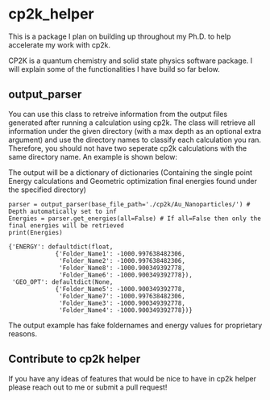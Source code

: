 # cp2k_helper
This is a package I plan on building up throughout my Ph.D. to help accelerate my work with cp2k.

CP2K is a quantum chemistry and solid state physics software package.  I will explain some of the functionalities I have build so far below.

## output_parser

You can use this class to retreive information from the output files generated after running a calculation using cp2k.  The class will retrieve all information under the given directory (with a max depth as an optional extra argument) and use the directory names to classify each calculation you ran.  Therefore, you should not have two seperate cp2k calculations with the same directory name.  An example is shown below:

The output will be a dictionary of dictionaries (Containing the single point Energy calculations and Geometric optimization final energies found under the specified directory)

```python3
parser = output_parser(base_file_path='./cp2k/Au_Nanoparticles/') # Depth automatically set to inf
Energies = parser.get_energies(all=False) # If all=False then only the final energies will be retrieved
print(Energies)
```
```
{'ENERGY': defaultdict(float,
             {'Folder_Name1': -1000.997638482306,
              'Folder_Name2': -1000.997638482306,
              'Folder_Name8': -1000.900349392778,
              'Folder_Name6': -1000.900349392778}),
 'GEO_OPT': defaultdict(None,
             {'Folder_Name5': -1000.900349392778,
              'Folder_Name7': -1000.997638482306,
              'Folder_Name3': -1000.900349392778,
              'Folder_Name4': -1000.900349392778})}
```

The output example has fake foldernames and energy values for proprietary reasons.

## Contribute to cp2k helper

If you have any ideas of features that would be nice to have in cp2k helper please reach out to me or submit a pull request! 